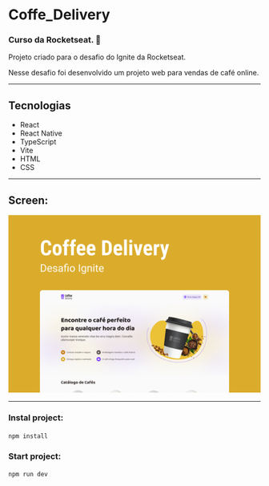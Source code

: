 # Coffe_Delivery

### Curso da Rocketseat. 🚀
Projeto criado para o desafio do Ignite da Rocketseat.

Nesse desafio foi desenvolvido um projeto web para vendas de café online.

---

## Tecnologias
* React
* React Native
* TypeScript
* Vite
* HTML
* CSS

---

## Screen:
<img src="github\Capa.png" alt="Capa do desafio Coffee Delivery" />

---

### Instal project:
`npm install`

### Start project:
`npm run dev`
